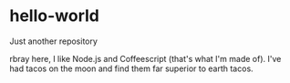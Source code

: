 # hello-world
Just another repository

rbray here, I like Node.js and Coffeescript (that's what I'm made of).
I've had tacos on the moon and find them far superior to earth tacos.
